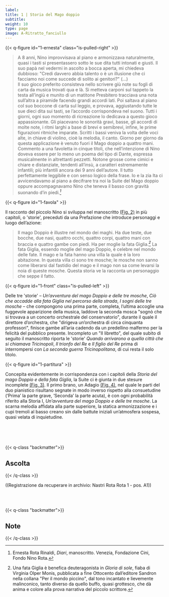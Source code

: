 ```yaml
---
label:
title: 1 | Storia del Mago doppio
subtitle:
weight: 10
type: page
image: A-Ritratto_fanciullo
---
```


{{< q-figure id="1-ernesta" class="is-pulled-right" >}}

>A 8 anni, Nino improvvisava al piano e armonizzava naturalmente, quasi i tasti si presentassero sotto le sue dita tutti intonati e giusti. Il suo papà nel vedermi in ascolto a bocca aperta, mi chiedeva dubbioso: "Credi davvero abbia talento o è un illusione che ci facciamo noi come succede di solito ai genitori?" (…) <br>
Il suo gioco preferito consisteva nello scrivere giù note su fogli di carta da musica trovati qua e là. Si metteva carponi sul tappeto la testa all’ingiù e munito di un matitone Presbitero tracciava una nota sull’altra a piramide facendo grandi accordi lati. Poi saltava al piano col suo boccone di carta sul leggio, e provava, aggiustando tutte le sue dieci dita sui tasti, se l’accordo corrispondeva nel suono. Tutti i giorni, ogni suo momento di ricreazione lo dedicava a questo gioco appassionante. Gli piacevano le sonorità gravi, basse, gli accordi di molte note, i ritmi larghi a base di brevi e semibrevi, infine, le prime figurazioni ritmiche imparate. Scritti i bassi veniva la volta delle voci alte, in chiave di violino, cioè la melodia, il canto. Giorno per giorno da questa applicazione è venuto fuori il Mago doppio a quattro mani. Commento a una favoletta in cinque titoli, che nell’intenzione di Nino doveva essere per lo meno un poema del tipo di Dante, espressa musicalmente in altrettanti pezzetti. Notone grosse come cimici e chiare e distanziate, tendenti all’insù, a caratteri estremamente infantili; più infantili ancora dei 9 anni dell’autore. Il tutto perfettamente leggibile e con senso logico della frase. Io e la zia Ita ci avvicendavamo al piano a decifrare tra noi la Suite del Mago doppio oppure accompagnavamo Nino che teneva il basso con gravità suonando d’in piedi.*[^1]*



{{< q-figure id="1-favola" >}}

Il racconto del piccolo Nino si sviluppa nel manoscritto [(Fig. 2)](#1-favola) in più capitoli, o 'storie', preceduti da una Prefazione che introduce personaggi e luogo dell’azione:
>Il mago Doppio è illustre nel mondo dei maghi. Ha due teste, due bocche, due nasi, quattro occhi, quattro corpi, quattro mani con braccia e quattro gambe con piedi. Ha per moglie la fata Giglia.*[^2]* La fata Giglia, essendo moglie del mago Doppio, è celebre nel mondo delle fate. Il mago e la fata hanno una villa la quale è la loro abitazione. In questa villa ci sono tre mosche; le mosche non sanno come liberarsi dal fastidio del mago e il mago non sa come levarsi la noia di queste mosche. Questa storia ve la racconta un personaggio che seppe il fatto.

{{< q-figure id="1-front" class="is-pulled-left" >}}

Delle tre 'storie' – *Un’avventura del mago Doppio e delle tre mosche*, *Ciò che accadde alla fata Giglia nel percorso della strada*, *I sogni delle tre mosche* – che compongono una prima parte, completa, l’ultima accoglie una fuggevole apparizione della musica, laddove la seconda mosca "sognò che si trovava a un concerto orchestrale del conservatorio", durante il quale il direttore d’orchestra, che "dirigeva un’orchestra di circa cinquanta professori", finisce gambe all’aria cadendo da un predellino malfermo per la felicità del pubblico presente. Incompleto un "II libretto", del quale subito di seguito il manoscritto riporta le 'storie' *Quando arrivarono a quella città che si chiamava Tricinopoli*, *Il trionfo del Re* e *Il figlio del Re* prima di interrompersi con *La seconda guerra Tricinopolitana*, di cui resta il solo titolo.

{{< q-figure id="1-partitura" >}}

Concepita evidentemente in corrispondenza con i capitoli della *Storia del mago Doppio e della fata Giglia*, la Suite ci è giunta in due stesure incomplete [(Fig. 3)](#1-front). Il primo brano, un Adagio [(Fig. 4)](#1-partitura), nel quale le parti del duo pianistico risultano segnate in modo inverso rispetto alla consuetudine (‘Prima’ la parte grave, ‘Seconda’ la parte acuta), è con ogni probabilità riferito alla Storia I, *Un’avventura del mago Doppio e delle tre mosche*. La scarna melodia affidata alla parte superiore, la statica armonizzazione e i cupi tremoli al basso creano sin dalle battute iniziali un’atmosfera sospesa, quasi velata di inquietudine.

<br>
<br>
<br>

{{< q-class "backmatter">}}
## Ascolta
{{< /q-class >}}

((Registrazione da recuperare in archivio: Nastri Rota Rota 1 - pos. A1))

<br>
<br>

{{< q-class "backmatter">}}
## Note
{{< /q-class >}}

[^1]: Ernesta Rota Rinaldi, *Diari*, manoscritto. Venezia, Fondazione Cini, Fondo Nino Rota.
[^2]: Una fata Giglia è benefica deuteragonista in *Gloria di sole*, fiaba di Virginia Olper Monis, pubblicata a fine Ottocento dall’editore Sandron nella collana "Per il mondo piccino", dal tono incantato e lievemente malinconico, tanto diverso da quello buffo, quasi grottesco, che dà anima e colore alla prova narrativa del piccolo scrittore.
